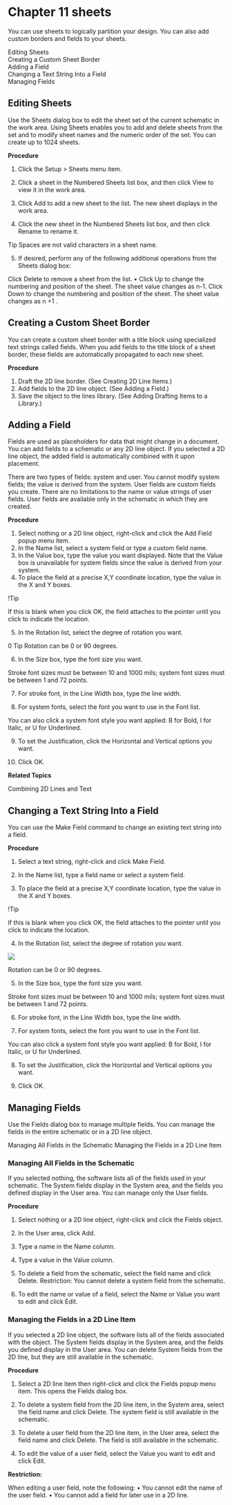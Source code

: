 # Chapter 11 sheets

You can use sheets to logically partition your design. You can also add custom borders and fields to your sheets.  

Editing Sheets   
Creating a Custom Sheet Border   
Adding a Field   
Changing a Text String Into a Field   
Managing Fields  

## Editing Sheets  

Use the Sheets dialog box to edit the sheet set of the current schematic in the work area. Using Sheets enables you to add and delete sheets from the set and to modify sheet names and the numeric order of the set. You can create up to 1024 sheets.  

**Procedure** 

1. Click the Setup $>$ Sheets menu item.   
2. Click a sheet in the Numbered Sheets list box, and then click View to view it in the work area.   
3. Click Add to add a new sheet to the list. The new sheet displays in the work area.  

4. Click the new sheet in the Numbered Sheets list box, and then click Rename to rename it.  

Tip Spaces are not valid characters in a sheet name.  

5. If desired, perform any of the following additional operations from the Sheets dialog box:  

Click Delete to remove a sheet from the list. • Click Up to change the numbering and position of the sheet. The sheet value changes as n-1. Click Down to change the numbering and position of the sheet. The sheet value changes as n $+1$ .  

## Creating a Custom Sheet Border  

You can create a custom sheet border with a title block using specialized text strings called fields. When you add fields to the title block of a sheet border, these fields are automatically propagated to each new sheet.  

**Procedure** 

1. Draft the 2D line border. (See Creating 2D Line Items.)   
2. Add fields to the 2D line object. (See Adding a Field.)   
3. Save the object to the lines library. (See Adding Drafting Items to a Library.)  

## Adding a Field  

Fields are used as placeholders for data that might change in a document. You can add fields to a schematic or any 2D line object. If you selected a 2D line object, the added field is automatically combined with it upon placement.  

There are two types of fields: system and user. You cannot modify system fields; the value is derived from the system. User fields are custom fields you create. There are no limitations to the name or value strings of user fields. User fields are available only in the schematic in which they are created.  

**Procedure** 

1. Select nothing or a 2D line object, right-click and click the Add Field popup menu item.   
2. In the Name list, select a system field or type a custom field name.   
3. In the Value box, type the value you want displayed. Note that the Value box is unavailable for system fields since the value is derived from your system.   
4. To place the field at a precise X,Y coordinate location, type the value in the X and Y boxes.  

!Tip  

If this is blank when you click OK, the field attaches to the pointer until you click to indicate the location.  

5. In the Rotation list, select the degree of rotation you want.  

0 Tip Rotation can be 0 or 90 degrees.  

6. In the Size box, type the font size you want.  

Stroke font sizes must be between 10 and 1000 mils; system font sizes must be between 1 and 72 points.  

7. For stroke font, in the Line Width box, type the line width.  

8. For system fonts, select the font you want to use in the Font list.  

You can also click a system font style you want applied: B for Bold, I for Italic, or U for Underlined.  

9. To set the Justification, click the Horizontal and Vertical options you want.  

10. Click OK.  

**Related Topics**  

Combining 2D Lines and Text  

## Changing a Text String Into a Field  

You can use the Make Field command to change an existing text string into a field.  

**Procedure** 

1. Select a text string, right-click and click Make Field.  

2. In the Name list, type a field name or select a system field.  

3. To place the field at a precise X,Y coordinate location, type the value in the X and Y boxes.  

!Tip  

If this is blank when you click OK, the field attaches to the pointer until you click to indicate the location.  

4. In the Rotation list, select the degree of rotation you want.  

![](/images/8c6f86758be207d59d5d25a3c3e4b059cb322ca8ad8eb47ad30421c48fac9b54.jpg)  

Rotation can be 0 or 90 degrees.  

5. In the Size box, type the font size you want.  

Stroke font sizes must be between 10 and 1000 mils; system font sizes must be between 1 and 72 points.  

6. For stroke font, in the Line Width box, type the line width.  

7. For system fonts, select the font you want to use in the Font list.  

You can also click a system font style you want applied: B for Bold, I for Italic, or U for Underlined.  

8. To set the Justification, click the Horizontal and Vertical options you want.  

9. Click OK.  

## Managing Fields  

Use the Fields dialog box to manage multiple fields. You can manage the fields in the entire schematic or in a 2D line object.  

Managing All Fields in the Schematic Managing the Fields in a 2D Line Item  

### Managing All Fields in the Schematic  

If you selected nothing, the software lists all of the fields used in your schematic. The System fields display in the System area, and the fields you defined display in the User area. You can manage only the User fields.  

**Procedure** 

1. Select nothing or a 2D line object, right-click and click the Fields object.   
2. In the User area, click Add.   
3. Type a name in the Name column.   
4. Type a value in the Value column.   
5. To delete a field from the schematic, select the field name and click Delete. Restriction: You cannot delete a system field from the schematic.  

6. To edit the name or value of a field, select the Name or Value you want to edit and click Edit.  

### Managing the Fields in a 2D Line Item  

If you selected a 2D line object, the software lists all of the fields associated with the object. The System fields display in the System area, and the fields you defined display in the User area. You can delete System fields from the 2D line, but they are still available in the schematic.  

**Procedure** 

1. Select a 2D line item then right-click and click the Fields popup menu item. This opens the Fields dialog box.   
2. To delete a system field from the 2D line item, in the System area, select the field name and click Delete. The system field is still available in the schematic.   
3. To delete a user field from the 2D line item, in the User area, select the field name and click Delete. The field is still available in the schematic.  

4. To edit the value of a user field, select the Value you want to edit and click Edit.  

**Restriction:**  

When editing a user field, note the following: • You cannot edit the name of the user field. • You cannot add a field for later use in a 2D line.  

